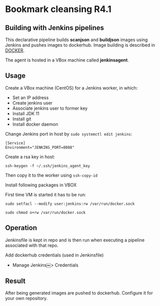 # Bookmark cleansing R4.1

## Building with Jenkins pipelines

This declarative pipeline builds __scanjson__ and __buildjson__ images using Jenkins and pushes images to dockerhub. Image building is described in [DOCKER](DOCKER.md).

The agent is hosted in a VBox machine called **jenkinsagent**.

## Usage

Create a VBox machine (CentOS) for a Jenkins worker, in which:

* Set an IP address
* Create jenkins user
* Associate jenkins user to former key
* Install JDK 11
* Install git
* Install docker daemon

Change Jenkins port in host by `sudo systemctl edit jenkins`:

    [Service]
    Environment="JENKINS_PORT=8088"

Create a rsa key in host:

`ssh-keygen -f ~/.ssh/jenkins_agent_key`

Then copy it to the worker using `ssh-copy-id`

Install following packages in VBOX

First time VM is started it has to be run:

`sudo setfacl --modify user:jenkins:rw /var/run/docker.sock`

`sudo chmod o+rw /var/run/docker.sock`

## Operation

Jenkinsfile is kept in repo and is then run when executing a pipeline associated with that repo.

Add dockerhub credentials (used in Jenkinsfile)

* Manage Jenkins￼> Credentials

## Result

After being generated images are pushed to dockerhub. Configure it for your own repository.
